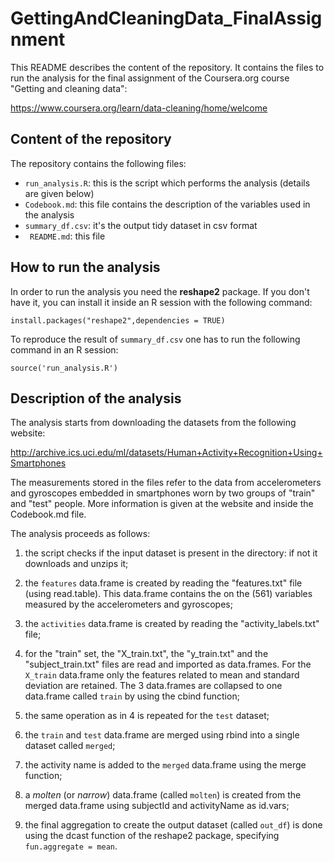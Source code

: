 # GettingAndCleaningData_FinalAssignment
This README describes the content of the repository. It contains the files to run the analysis for the final assignment of the Coursera.org course "Getting and cleaning data":

<https://www.coursera.org/learn/data-cleaning/home/welcome>

## Content of the repository
The repository contains the following files:
- ```run_analysis.R```: this is the script which performs the analysis (details are given below)
- ```Codebook.md```: this file contains the description of the variables used in the analysis
- ```summary_df.csv```: it's the output tidy dataset in csv format
- ``` README.md```: this file

## How to run the analysis
In order to run the analysis you need the **reshape2** package. If you don't have it, you can install it inside an R session with the following command:
```
install.packages("reshape2",dependencies = TRUE)
```

To reproduce the result of ```summary_df.csv``` one has to run the following command in an R session:
```
source('run_analysis.R')
```

## Description of the analysis
The analysis starts from downloading the datasets from the following website:

<http://archive.ics.uci.edu/ml/datasets/Human+Activity+Recognition+Using+Smartphones>

The measurements stored in the files refer to the data from accelerometers and gyroscopes embedded in smartphones worn by two groups of "train" and "test" people. 
More information is given at the website and inside the Codebook.md file.

The analysis proceeds as follows:

1. the script checks if the input dataset is present in the directory: if not it downloads and unzips it;

2. the ```features``` data.frame is created by reading the "features.txt" file (using read.table). This data.frame contains the on the (561) variables measured by the accelerometers and gyroscopes; 

3. the ```activities``` data.frame is created by reading the "activity_labels.txt" file;

4. for the "train" set, the "X_train.txt", the "y_train.txt" and the "subject_train.txt" files are read and imported as data.frames. For the ```X_train``` data.frame only the features related to mean and standard deviation are retained. The 3 data.frames are collapsed to one data.frame called ```train``` by using the cbind function;

5. the same operation as in 4 is repeated for the ```test``` dataset;

6. the ```train``` and ```test``` data.frame are merged using rbind into a single dataset called ```merged```;

7. the activity name is added to the ```merged``` data.frame using the merge function; 

8. a _molten_ (or _narrow_) data.frame (called ```molten```) is created from the merged data.frame using subjectId and activityName as id.vars; 

9. the final aggregation to create the output dataset (called ```out_df```) is done using the dcast function of the reshape2 package, specifying ```fun.aggregate = mean```.


